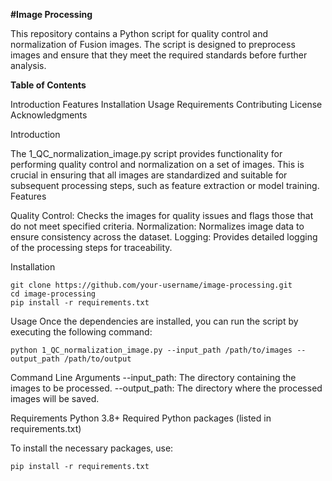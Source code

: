 **#Image Processing**

This repository contains a Python script for quality control and normalization of Fusion images. The script is designed to preprocess images and ensure that they meet the required standards before further analysis.

**Table of Contents**

Introduction
Features
Installation
Usage
Requirements
Contributing
License
Acknowledgments



Introduction

The 1_QC_normalization_image.py script provides functionality for performing quality control and normalization on a set of images. This is crucial in ensuring that all images are standardized and suitable for subsequent processing steps, such as feature extraction or model training.
Features

Quality Control: Checks the images for quality issues and flags those that do not meet specified criteria.
Normalization: Normalizes image data to ensure consistency across the dataset.
Logging: Provides detailed logging of the processing steps for traceability.


Installation
```
git clone https://github.com/your-username/image-processing.git
cd image-processing
pip install -r requirements.txt
```


Usage
Once the dependencies are installed, you can run the script by executing the following command:
```
python 1_QC_normalization_image.py --input_path /path/to/images --output_path /path/to/output
```
Command Line Arguments
    --input_path: The directory containing the images to be processed.
    --output_path: The directory where the processed images will be saved.



Requirements
    Python 3.8+
    Required Python packages (listed in requirements.txt)



To install the necessary packages, use:
```
pip install -r requirements.txt
```
